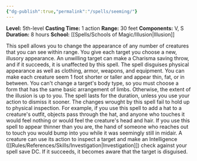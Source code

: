 ```yaml
---
{"dg-publish":true,"permalink":"/spells/seeming/"}
---
```


**Level:** 5th-level
**Casting Time:** 1 action
**Range:** 30 feet
**Components:** V, S
**Duration:** 8 hours
**School:** [[Spells/Schools of Magic/Illusion\|Illusion]]

This spell allows you to change the appearance of any number of creatures that you can see within range. You give each target you choose a new, illusory appearance. An unwilling target can make a Charisma saving throw, and if it succeeds, it is unaffected by this spell.
The spell disguises physical appearance as well as clothing, armor, weapons, and equipment. You can make each creature seem 1 foot shorter or taller and appear thin, fat, or in between. You can't change a target's body type, so you must choose a form that has the same basic arrangement of limbs. Otherwise, the extent of the illusion is up to you. The spell lasts for the duration, unless you use your action to dismiss it sooner.
The changes wrought by this spell fail to hold up to physical inspection. For example, if you use this spell to add a hat to a creature's outfit, objects pass through the hat, and anyone who touches it would feel nothing or would feel the creature's head and hair. If you use this spell to appear thinner than you are, the hand of someone who reaches out to touch you would bump into you while it was seemingly still in midair.
A creature can use its action to inspect a target and make an Intelligence ([[Rules/References/Skills/Investigation\|Investigation]]) check against your spell save DC. If it succeeds, it becomes aware that the target is disguised.